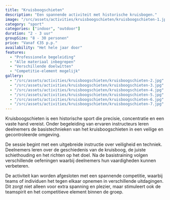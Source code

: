 ```yaml
---
title: "Kruisboogschieten"
description: "Een spannende activiteit met historische kruisbogen."
image: "/src/assets/activities/kruisboogschieten/kruisboogschieten-1.jpg"
category: "sport"
categories: ["indoor", "outdoor"]
duration: "2 - 3 uur"
groupSize: "8 - 30 personen"
price: "Vanaf €35 p.p."
availability: "Het hele jaar door"
features:
  - "Professionele begeleiding"
  - "Alle materiaal inbegrepen"
  - "Verschillende doelwitten"
  - "Competitie-element mogelijk"
gallery:
  - "/src/assets/activities/kruisboogschieten/kruisboogschieten-2.jpg"
  - "/src/assets/activities/kruisboogschieten/kruisboogschieten-3.jpg"
  - "/src/assets/activities/kruisboogschieten/kruisboogschieten-4.jpg"
  - "/src/assets/activities/kruisboogschieten/kruisboogschieten-5.jpg"
  - "/src/assets/activities/kruisboogschieten/kruisboogschieten-6.jpg"
  - "/src/assets/activities/kruisboogschieten/kruisboogschieten-7.jpg"
---
```


Kruisboogschieten is een historische sport die precisie, concentratie en een vaste hand vereist. Onder begeleiding van ervaren instructeurs leren deelnemers de basistechnieken van het kruisboogschieten in een veilige en gecontroleerde omgeving.

De sessie begint met een uitgebreide instructie over veiligheid en techniek. Deelnemers leren over de geschiedenis van de kruisboog, de juiste schiethouding en het richten op het doel. Na de basistraining volgen verschillende oefeningen waarbij deelnemers hun vaardigheden kunnen verbeteren.

De activiteit kan worden afgesloten met een spannende competitie, waarbij teams of individuen het tegen elkaar opnemen in verschillende uitdagingen. Dit zorgt niet alleen voor extra spanning en plezier, maar stimuleert ook de teamspirit en het competitieve element binnen de groep.

